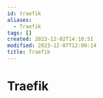 ```yaml
---
id: traefik
aliases:
  - Traefik
tags: []
created: 2023-12-02T14:18:51
modified: 2023-12-07T12:00:14
title: Traefik
---
```


# Traefik
